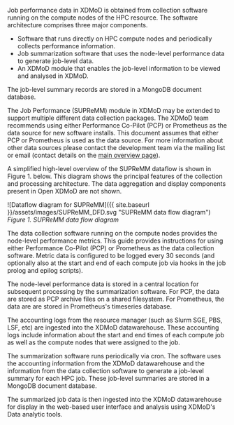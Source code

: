 
Job performance data in XDMoD is obtained from collection software running on
the compute nodes of the HPC resource.  The software architecture comprises three major components.

* Software that runs directly on HPC compute nodes and periodically collects performance information.
* Job summarization software that uses the node-level performance data to generate job-level data.
* An XDMoD module that enables the job-level information to be viewed and analysed in XDMoD.

The job-level summary records are stored in a MongoDB document database.

The Job Performance (SUPReMM) module in XDMoD may be extended to support multiple
different data collection packages. The XDMoD team recommends
using either Performance Co-Pilot (PCP) or Prometheus as the data source for new software installs. This document assumes that either
PCP or Prometheus is used as the data source. For more information about other data
sources please contact the development team via the mailing list or email
(contact details on the [main overview page](http://open.xdmod.org)).

A simplified high-level overview of the SUPReMM dataflow is shown in Figure 1.
below.  This diagram shows the principal features of the collection and
processing architecture. The data aggregation and display components present in
Open XDMoD are not shown.

![Dataflow diagram for SUPReMM]({{ site.baseurl }}/assets/images/SUPReMM_DFD.svg "SUPReMM data flow diagram")
*Figure 1. SUPReMM data flow diagram*

The data collection software running on the compute nodes provides the node-level
performance metrics. This guide provides instructions for using either
Performance Co-Pilot (PCP) or Prometheus as the data collection software. Metric
data is configured to be logged every 30 seconds (and optionally also at the
start and end of each compute job via hooks in the job prolog and epilog scripts).

The node-level performance data is stored in a central location for subsequent
processing by the summarization software. For PCP, the data are stored as
PCP archive files on a shared filesystem. For Prometheus, the data are
are stored in Prometheus's timeseries database.

The accounting logs from the resource manager (such as Slurm SGE, PBS, LSF, etc) are ingested into the XDMoD datawarehouse.
These accounting logs include information about the start and end times of each compute job
as well as the compute nodes that were assigned to the job.

The summarization software runs periodically via cron. The software uses the
accounting information from the XDMoD datawarehouse and the information from the data
collection software to generate a job-level summary for each HPC job. These job-level
summaries are stored in a MongoDB document database.

The summarized job data is then ingested into the XDMoD datawarehouse for display
in the web-based user interface and analysis using XDMoD's Data analytic tools.
